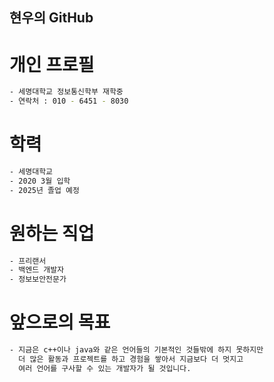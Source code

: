 ## 현우의 GitHub



# 개인 프로필 
```sh
- 세명대학교 정보통신학부 재학중
- 연락처 : 010 - 6451 - 8030
```

# 학력
```sh
- 세명대학교
- 2020 3월 입학
- 2025년 졸업 예정
```

# 원하는 직업
```sh
- 프리랜서
- 백엔드 개발자
- 정보보안전문가
```

# 앞으로의 목표
```sh
- 지금은 c++이나 java와 같은 언어들의 기본적인 것들밖에 하지 못하지만 
  더 많은 활동과 프로젝트를 하고 경험을 쌓아서 지금보다 더 멋지고
  여러 언어를 구사할 수 있는 개발자가 될 것입니다.
  ```
  


